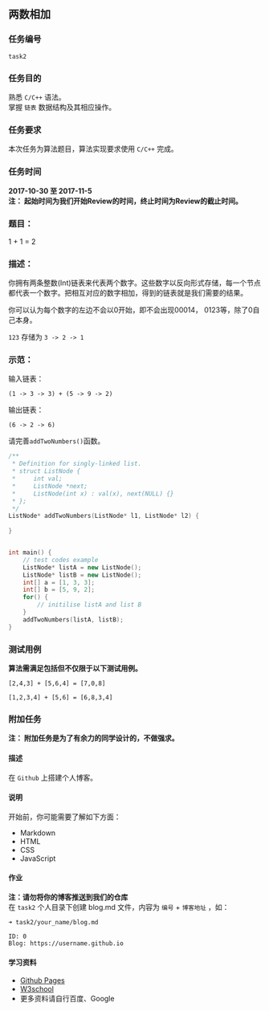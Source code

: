 ## 两数相加
### 任务编号
`task2`

### 任务目的
熟悉 `C/C++` 语法。  
掌握 `链表` 数据结构及其相应操作。

### 任务要求
本次任务为算法题目，算法实现要求使用 `C/C++` 完成。

### 任务时间
**2017-10-30 至 2017-11-5**  
__注： 起始时间为我们开始Review的时间，终止时间为Review的截止时间。__

### 题目：
1 + 1 = 2

### 描述：
你拥有两条整数(Int)链表来代表两个数字。这些数字以反向形式存储，每一个节点都代表一个数字。把相互对应的数字相加，得到的链表就是我们需要的结果。

你可以认为每个数字的左边不会以0开始，即不会出现00014， 0123等，除了0自己本身。

`123` 存储为 `3 -> 2 -> 1`

### 示范：
输入链表：

```
(1 -> 3 -> 3) + (5 -> 9 -> 2)
```

输出链表：

```
(6 -> 2 -> 6)
```

请完善`addTwoNumbers()`函数。

```C++
/**
 * Definition for singly-linked list.
 * struct ListNode {
 *     int val;
 *     ListNode *next;
 *     ListNode(int x) : val(x), next(NULL) {}
 * };
 */
ListNode* addTwoNumbers(ListNode* l1, ListNode* l2) {
        
}


int main() {
	// test codes example
	ListNode* listA = new ListNode();
	ListNode* listB = new ListNode();
	int[] a = [1, 3, 3];
	int[] b = [5, 9, 2];
	for() {
		// initilise listA and list B
	}
	addTwoNumbers(listA, listB);
}
```

### 测试用例
**算法需满足包括但不仅限于以下测试用例。**

```
[2,4,3] + [5,6,4] = [7,0,8]

[1,2,3,4] + [5,6] = [6,8,3,4]
```

### 附加任务
__注： 附加任务是为了有余力的同学设计的，不做强求。__
#### 描述
在 `Github` 上搭建个人博客。

#### 说明
开始前，你可能需要了解如下方面：
- Markdown
- HTML
- CSS
- JavaScript

#### 作业
__注：请勿将你的博客推送到我们的仓库__  
在 `task2` 个人目录下创建 blog.md 文件，内容为 `编号` + `博客地址` ，如：

```
➜ task2/your_name/blog.md

ID: 0
Blog: https://username.github.io
```

#### 学习资料
- [Github Pages](https://pages.github.com/)
- [W3school](http://www.w3school.com.cn/)
- 更多资料请自行百度、Google